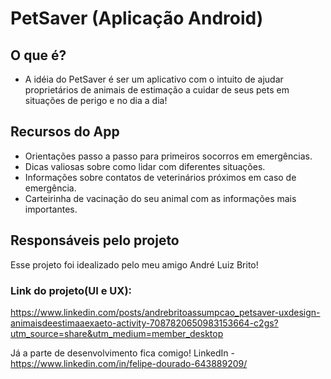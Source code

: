 # PetSaver (Aplicação Android)
## O que é?
  -  A idéia do PetSaver é ser um aplicativo com o intuito de ajudar proprietários de animais de estimação a cuidar de seus pets em situações de perigo e no dia a dia!
## Recursos do App
  -  Orientações passo a passo para primeiros socorros em emergências.
  -  Dicas valiosas sobre como lidar com diferentes situações.
  -  Informações sobre contatos de veterinários próximos em caso de emergência.
  -  Carteirinha de vacinação do seu animal com as informações mais importantes.

## Responsáveis pelo projeto
Esse projeto foi idealizado pelo meu amigo André Luiz Brito!
  ### Link do projeto(UI e UX): 
  https://www.linkedin.com/posts/andrebritoassumpcao_petsaver-uxdesign-animaisdeestimaaexaeto-activity-7087820650983153664-c2gs?utm_source=share&utm_medium=member_desktop

Já a parte de desenvolvimento fica comigo!
  LinkedIn - https://www.linkedin.com/in/felipe-dourado-643889209/

